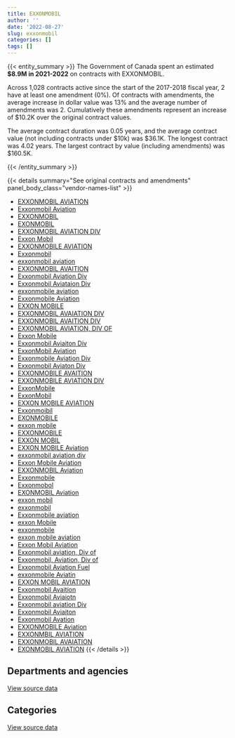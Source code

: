 ```yaml
---
title: EXXONMOBIL
author: ''
date: '2022-08-27'
slug: exxonmobil
categories: []
tags: []
---
```


<script src="/rmarkdown-libs/htmlwidgets/htmlwidgets.js"></script>
<link href="/rmarkdown-libs/datatables-css/datatables-crosstalk.css" rel="stylesheet" />
<script src="/rmarkdown-libs/datatables-binding/datatables.js"></script>
<script src="/rmarkdown-libs/jquery/jquery-3.6.0.min.js"></script>
<link href="/rmarkdown-libs/dt-core-bootstrap/css/dataTables.bootstrap.min.css" rel="stylesheet" />
<link href="/rmarkdown-libs/dt-core-bootstrap/css/dataTables.bootstrap.extra.css" rel="stylesheet" />
<script src="/rmarkdown-libs/dt-core-bootstrap/js/jquery.dataTables.min.js"></script>
<script src="/rmarkdown-libs/dt-core-bootstrap/js/dataTables.bootstrap.min.js"></script>
<link href="/rmarkdown-libs/crosstalk/css/crosstalk.min.css" rel="stylesheet" />
<script src="/rmarkdown-libs/crosstalk/js/crosstalk.min.js"></script>
<script src="/rmarkdown-libs/htmlwidgets/htmlwidgets.js"></script>
<link href="/rmarkdown-libs/datatables-css/datatables-crosstalk.css" rel="stylesheet" />
<script src="/rmarkdown-libs/datatables-binding/datatables.js"></script>
<script src="/rmarkdown-libs/jquery/jquery-3.6.0.min.js"></script>
<link href="/rmarkdown-libs/dt-core-bootstrap/css/dataTables.bootstrap.min.css" rel="stylesheet" />
<link href="/rmarkdown-libs/dt-core-bootstrap/css/dataTables.bootstrap.extra.css" rel="stylesheet" />
<script src="/rmarkdown-libs/dt-core-bootstrap/js/jquery.dataTables.min.js"></script>
<script src="/rmarkdown-libs/dt-core-bootstrap/js/dataTables.bootstrap.min.js"></script>
<link href="/rmarkdown-libs/crosstalk/css/crosstalk.min.css" rel="stylesheet" />
<script src="/rmarkdown-libs/crosstalk/js/crosstalk.min.js"></script>

{{< entity_summary >}}
The Government of Canada spent an estimated **\$8.9M in 2021-2022** on contracts with EXXONMOBIL.

Across 1,028 contracts active since the start of the 2017-2018 fiscal year, 2 have at least one amendment (0%). Of contracts with amendments, the average increase in dollar value was 13% and the average number of amendments was 2. Cumulatively these amendments represent an increase of \$10.2K over the original contract values.

The average contract duration was 0.05 years, and the average contract value (not including contracts under \$10k) was \$36.1K. The longest contract was 4.02 years. The largest contract by value (including amendments) was \$160.5K.

{{< /entity_summary >}}

{{< details summary="See original contracts and amendments" panel_body_class="vendor-names-list" >}}
- [EXXONMOBIL AVIATION](https://search.open.canada.ca/en/ct/?sort=contract_value_f%20desc&page=1&search_text=%22EXXONMOBIL%20AVIATION%22)
- [Exxonmobil Aviation](https://search.open.canada.ca/en/ct/?sort=contract_value_f%20desc&page=1&search_text=%22Exxonmobil%20Aviation%22)
- [EXXONMOBIL](https://search.open.canada.ca/en/ct/?sort=contract_value_f%20desc&page=1&search_text=%22EXXONMOBIL%22)
- [EXONMOBIL](https://search.open.canada.ca/en/ct/?sort=contract_value_f%20desc&page=1&search_text=%22EXONMOBIL%22)
- [EXXONMOBIL AVIATION DIV](https://search.open.canada.ca/en/ct/?sort=contract_value_f%20desc&page=1&search_text=%22EXXONMOBIL%20AVIATION%20DIV%22)
- [Exxon Mobil](https://search.open.canada.ca/en/ct/?sort=contract_value_f%20desc&page=1&search_text=%22Exxon%20Mobil%22)
- [EXXONMOBILE AVIATION](https://search.open.canada.ca/en/ct/?sort=contract_value_f%20desc&page=1&search_text=%22EXXONMOBILE%20AVIATION%22)
- [Exxonmobil](https://search.open.canada.ca/en/ct/?sort=contract_value_f%20desc&page=1&search_text=%22Exxonmobil%22)
- [exxonmobil aviation](https://search.open.canada.ca/en/ct/?sort=contract_value_f%20desc&page=1&search_text=%22exxonmobil%20aviation%22)
- [EXXONMOBIL AVAITION](https://search.open.canada.ca/en/ct/?sort=contract_value_f%20desc&page=1&search_text=%22EXXONMOBIL%20AVAITION%22)
- [Exxonmobil Aviation Div](https://search.open.canada.ca/en/ct/?sort=contract_value_f%20desc&page=1&search_text=%22Exxonmobil%20Aviation%20Div%22)
- [Exxonmobil Aviataion Div](https://search.open.canada.ca/en/ct/?sort=contract_value_f%20desc&page=1&search_text=%22Exxonmobil%20Aviataion%20Div%22)
- [exxonmobile aviation](https://search.open.canada.ca/en/ct/?sort=contract_value_f%20desc&page=1&search_text=%22exxonmobile%20aviation%22)
- [Exxonmobile Aviation](https://search.open.canada.ca/en/ct/?sort=contract_value_f%20desc&page=1&search_text=%22Exxonmobile%20Aviation%22)
- [EXXON MOBILE](https://search.open.canada.ca/en/ct/?sort=contract_value_f%20desc&page=1&search_text=%22EXXON%20MOBILE%22)
- [EXXONMOBIL AVAIATION DIV](https://search.open.canada.ca/en/ct/?sort=contract_value_f%20desc&page=1&search_text=%22EXXONMOBIL%20AVAIATION%20DIV%22)
- [EXXONMOBIL AVAITION DIV](https://search.open.canada.ca/en/ct/?sort=contract_value_f%20desc&page=1&search_text=%22EXXONMOBIL%20AVAITION%20DIV%22)
- [EXXONMOBIL AVIATION, DIV OF](https://search.open.canada.ca/en/ct/?sort=contract_value_f%20desc&page=1&search_text=%22EXXONMOBIL%20AVIATION%2c%20DIV%20OF%22)
- [Exxon Mobile](https://search.open.canada.ca/en/ct/?sort=contract_value_f%20desc&page=1&search_text=%22Exxon%20Mobile%22)
- [Exxonmobil Aviaiton Div](https://search.open.canada.ca/en/ct/?sort=contract_value_f%20desc&page=1&search_text=%22Exxonmobil%20Aviaiton%20Div%22)
- [ExxonMobil Aviation](https://search.open.canada.ca/en/ct/?sort=contract_value_f%20desc&page=1&search_text=%22ExxonMobil%20Aviation%22)
- [Exxonmobile Aviation Div](https://search.open.canada.ca/en/ct/?sort=contract_value_f%20desc&page=1&search_text=%22Exxonmobile%20Aviation%20Div%22)
- [Exxonmobil Aviaton Div](https://search.open.canada.ca/en/ct/?sort=contract_value_f%20desc&page=1&search_text=%22Exxonmobil%20Aviaton%20Div%22)
- [EXXONMOBILE AVAITION](https://search.open.canada.ca/en/ct/?sort=contract_value_f%20desc&page=1&search_text=%22EXXONMOBILE%20AVAITION%22)
- [EXXONMOBILE AVIATION DIV](https://search.open.canada.ca/en/ct/?sort=contract_value_f%20desc&page=1&search_text=%22EXXONMOBILE%20AVIATION%20DIV%22)
- [ExxonMobile](https://search.open.canada.ca/en/ct/?sort=contract_value_f%20desc&page=1&search_text=%22ExxonMobile%22)
- [ExxonMobil](https://search.open.canada.ca/en/ct/?sort=contract_value_f%20desc&page=1&search_text=%22ExxonMobil%22)
- [EXXON MOBILE AVIATION](https://search.open.canada.ca/en/ct/?sort=contract_value_f%20desc&page=1&search_text=%22EXXON%20MOBILE%20AVIATION%22)
- [Exxonmoibil](https://search.open.canada.ca/en/ct/?sort=contract_value_f%20desc&page=1&search_text=%22Exxonmoibil%22)
- [EXONMOBILE](https://search.open.canada.ca/en/ct/?sort=contract_value_f%20desc&page=1&search_text=%22EXONMOBILE%22)
- [exxon mobile](https://search.open.canada.ca/en/ct/?sort=contract_value_f%20desc&page=1&search_text=%22exxon%20mobile%22)
- [EXXONMOBILE](https://search.open.canada.ca/en/ct/?sort=contract_value_f%20desc&page=1&search_text=%22EXXONMOBILE%22)
- [EXXON MOBIL](https://search.open.canada.ca/en/ct/?sort=contract_value_f%20desc&page=1&search_text=%22EXXON%20MOBIL%22)
- [EXXON MOBILE Aviation](https://search.open.canada.ca/en/ct/?sort=contract_value_f%20desc&page=1&search_text=%22EXXON%20MOBILE%20Aviation%22)
- [exxonmobil aviation div](https://search.open.canada.ca/en/ct/?sort=contract_value_f%20desc&page=1&search_text=%22exxonmobil%20aviation%20div%22)
- [Exxon Mobile Aviation](https://search.open.canada.ca/en/ct/?sort=contract_value_f%20desc&page=1&search_text=%22Exxon%20Mobile%20Aviation%22)
- [EXXONMOBIL Aviation](https://search.open.canada.ca/en/ct/?sort=contract_value_f%20desc&page=1&search_text=%22EXXONMOBIL%20Aviation%22)
- [Exxonmobile](https://search.open.canada.ca/en/ct/?sort=contract_value_f%20desc&page=1&search_text=%22Exxonmobile%22)
- [Exxonmobol](https://search.open.canada.ca/en/ct/?sort=contract_value_f%20desc&page=1&search_text=%22Exxonmobol%22)
- [EXONMOBIL Aviation](https://search.open.canada.ca/en/ct/?sort=contract_value_f%20desc&page=1&search_text=%22EXONMOBIL%20Aviation%22)
- [exxon mobil](https://search.open.canada.ca/en/ct/?sort=contract_value_f%20desc&page=1&search_text=%22exxon%20mobil%22)
- [exxonmobil](https://search.open.canada.ca/en/ct/?sort=contract_value_f%20desc&page=1&search_text=%22exxonmobil%22)
- [Exxonmobile aviation](https://search.open.canada.ca/en/ct/?sort=contract_value_f%20desc&page=1&search_text=%22Exxonmobile%20aviation%22)
- [exxon Mobile](https://search.open.canada.ca/en/ct/?sort=contract_value_f%20desc&page=1&search_text=%22exxon%20Mobile%22)
- [exxonmobile](https://search.open.canada.ca/en/ct/?sort=contract_value_f%20desc&page=1&search_text=%22exxonmobile%22)
- [exxon mobile aviation](https://search.open.canada.ca/en/ct/?sort=contract_value_f%20desc&page=1&search_text=%22exxon%20mobile%20aviation%22)
- [Exxon Mobil Aviation](https://search.open.canada.ca/en/ct/?sort=contract_value_f%20desc&page=1&search_text=%22Exxon%20Mobil%20Aviation%22)
- [Exxonmobil aviation, Div of](https://search.open.canada.ca/en/ct/?sort=contract_value_f%20desc&page=1&search_text=%22Exxonmobil%20aviation%2c%20Div%20of%22)
- [Exxonmobil, Aviation, Div of](https://search.open.canada.ca/en/ct/?sort=contract_value_f%20desc&page=1&search_text=%22Exxonmobil%2c%20Aviation%2c%20Div%20of%22)
- [Exxonmobil Aviation Fuel](https://search.open.canada.ca/en/ct/?sort=contract_value_f%20desc&page=1&search_text=%22Exxonmobil%20Aviation%20Fuel%22)
- [exxonmobile Aviatin](https://search.open.canada.ca/en/ct/?sort=contract_value_f%20desc&page=1&search_text=%22exxonmobile%20Aviatin%22)
- [EXXON MOBIL AVIATION](https://search.open.canada.ca/en/ct/?sort=contract_value_f%20desc&page=1&search_text=%22EXXON%20MOBIL%20AVIATION%22)
- [Exxonmobil Avaition](https://search.open.canada.ca/en/ct/?sort=contract_value_f%20desc&page=1&search_text=%22Exxonmobil%20Avaition%22)
- [Exxonmobil Aviaiotn](https://search.open.canada.ca/en/ct/?sort=contract_value_f%20desc&page=1&search_text=%22Exxonmobil%20Aviaiotn%22)
- [Exxonmobil aviation Div](https://search.open.canada.ca/en/ct/?sort=contract_value_f%20desc&page=1&search_text=%22Exxonmobil%20aviation%20Div%22)
- [Exxonmobil Aviaiton](https://search.open.canada.ca/en/ct/?sort=contract_value_f%20desc&page=1&search_text=%22Exxonmobil%20Aviaiton%22)
- [Exxonmobil Avation](https://search.open.canada.ca/en/ct/?sort=contract_value_f%20desc&page=1&search_text=%22Exxonmobil%20Avation%22)
- [EXXONMOBILE Aviation](https://search.open.canada.ca/en/ct/?sort=contract_value_f%20desc&page=1&search_text=%22EXXONMOBILE%20Aviation%22)
- [EXXONMBIL AVIATION](https://search.open.canada.ca/en/ct/?sort=contract_value_f%20desc&page=1&search_text=%22EXXONMBIL%20AVIATION%22)
- [EXXONMOBIL AVAIATION](https://search.open.canada.ca/en/ct/?sort=contract_value_f%20desc&page=1&search_text=%22EXXONMOBIL%20AVAIATION%22)
- [EXONMOBIL AVIATION](https://search.open.canada.ca/en/ct/?sort=contract_value_f%20desc&page=1&search_text=%22EXONMOBIL%20AVIATION%22)
{{< /details >}}

## Departments and agencies

<div id="htmlwidget-1" style="width:100%;height:auto;" class="datatables html-widget"></div>
<script type="application/json" data-for="htmlwidget-1">{"x":{"style":"bootstrap","filter":"none","vertical":false,"data":[["<a href=\"/departments/dnd-mdn/\">National Defence<\/a>"],[4948590.75],[7532376.15],[6718706.95],[8917106.63]],"container":"<table class=\"table table-striped table-hover row-border order-column display\">\n  <thead>\n    <tr>\n      <th>Department<\/th>\n      <th>2018-2019<\/th>\n      <th>2019-2020<\/th>\n      <th>2020-2021<\/th>\n      <th>2021-2022<\/th>\n    <\/tr>\n  <\/thead>\n<\/table>","options":{"order":[[4,"desc"]],"pageLength":10,"autoWidth":true,"columnDefs":[{"targets":1,"render":"function(data, type, row, meta) {\n    return type !== 'display' ? data : DTWidget.formatCurrency(data, \"$\", 2, 3, \",\", \".\", true, null);\n  }"},{"targets":2,"render":"function(data, type, row, meta) {\n    return type !== 'display' ? data : DTWidget.formatCurrency(data, \"$\", 2, 3, \",\", \".\", true, null);\n  }"},{"targets":3,"render":"function(data, type, row, meta) {\n    return type !== 'display' ? data : DTWidget.formatCurrency(data, \"$\", 2, 3, \",\", \".\", true, null);\n  }"},{"targets":4,"render":"function(data, type, row, meta) {\n    return type !== 'display' ? data : DTWidget.formatCurrency(data, \"$\", 2, 3, \",\", \".\", true, null);\n  }"},{"width":"16%","targets":[1,2,3,4]},{"className":"dt-right","targets":[1,2,3,4]}],"orderClasses":false}},"evals":["options.columnDefs.0.render","options.columnDefs.1.render","options.columnDefs.2.render","options.columnDefs.3.render"],"jsHooks":[]}</script>
<p class="text-right">
<a href="https://github.com/GoC-Spending/contracts-data/tree/main/data/out/vendors/exxonmobil/summary_by_fiscal_year_by_department.csv" class="source-data-link btn btn-link">View source data</a>
</p>

## Categories

<div id="htmlwidget-2" style="width:100%;height:auto;" class="datatables html-widget"></div>
<script type="application/json" data-for="htmlwidget-2">{"x":{"style":"bootstrap","filter":"none","vertical":false,"data":[["<a href=\"/categories/11_defence/\">Defence<\/a>"],[4948590.75],[7532376.15],[6718706.95],[8917106.63]],"container":"<table class=\"table table-striped table-hover row-border order-column display\">\n  <thead>\n    <tr>\n      <th>Category<\/th>\n      <th>2018-2019<\/th>\n      <th>2019-2020<\/th>\n      <th>2020-2021<\/th>\n      <th>2021-2022<\/th>\n    <\/tr>\n  <\/thead>\n<\/table>","options":{"order":[[4,"desc"]],"dom":"t","pageLength":30,"autoWidth":true,"columnDefs":[{"targets":1,"render":"function(data, type, row, meta) {\n    return type !== 'display' ? data : DTWidget.formatCurrency(data, \"$\", 2, 3, \",\", \".\", true, null);\n  }"},{"targets":2,"render":"function(data, type, row, meta) {\n    return type !== 'display' ? data : DTWidget.formatCurrency(data, \"$\", 2, 3, \",\", \".\", true, null);\n  }"},{"targets":3,"render":"function(data, type, row, meta) {\n    return type !== 'display' ? data : DTWidget.formatCurrency(data, \"$\", 2, 3, \",\", \".\", true, null);\n  }"},{"targets":4,"render":"function(data, type, row, meta) {\n    return type !== 'display' ? data : DTWidget.formatCurrency(data, \"$\", 2, 3, \",\", \".\", true, null);\n  }"},{"width":"16%","targets":[1,2,3,4]},{"className":"dt-right","targets":[1,2,3,4]}],"orderClasses":false,"lengthMenu":[10,25,30,50,100]}},"evals":["options.columnDefs.0.render","options.columnDefs.1.render","options.columnDefs.2.render","options.columnDefs.3.render"],"jsHooks":[]}</script>
<p class="text-right">
<a href="https://github.com/GoC-Spending/contracts-data/tree/main/data/out/vendors/exxonmobil/summary_by_fiscal_year_by_category.csv" class="source-data-link btn btn-link">View source data</a>
</p>
